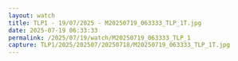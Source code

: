```yaml
---
layout: watch
title: TLP1 - 19/07/2025 - M20250719_063333_TLP_1T.jpg
date: 2025-07-19 06:33:33
permalink: /2025/07/19/watch/M20250719_063333_TLP_1
capture: TLP1/2025/202507/20250718/M20250719_063333_TLP_1T.jpg
---
```

